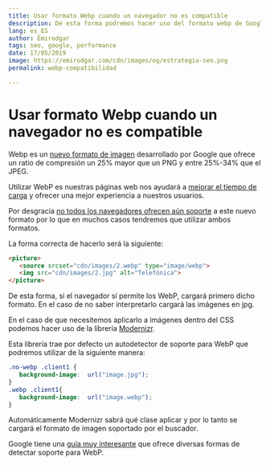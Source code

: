 ```yaml
---
title: Usar formato Webp cuando un navegador no es compatible
description: De esta forma podremos hacer uso del formato webp de Google en cualquier navegador web
lang: es_ES
author: Emirodgar
tags: seo, google, performance
date: 17/05/2019
image: https://emirodgar.com/cdn/images/og/estrategia-seo.png
permalink: webp-compatibilidad

---
```


# Usar formato Webp cuando un navegador no es compatible

Webp es un [nuevo formato de imagen](https://developers.google.com/speed/webp/) desarrollado por Google que ofrece un ratio de compresión un 25% mayor que un PNG y entre 25%-34% que el JPEG.

Utilizar WebP es nuestras páginas web nos ayudará a [mejorar el tiempo de carga](https://emirodgar.com/mejorar-tiempo-carga-web) y ofrecer una mejor experiencia a nuestros usuarios.

Por desgracia [no todos los navegadores ofrecen aún soporte](https://caniuse.com/#search=webp) a este nuevo formato por lo que en muchos casos tendremos que utilizar ambos formatos.

La forma correcta de hacerlo será la siguiente:

```html
<picture>
   <source srcset="cdn/images/2.webp" type="image/webp">
   <img src="cdn/images/2.jpg" alt="Telefónica">
</picture>
```

De esta forma, si el navegador sí permite los WebP, cargará primero dicho formato. En el caso de no saber interpretarlo cargará las imágenes en jpg.

En el caso de que necesitemos aplicarlo a imágenes dentro del CSS podemos hacer uso de la librería [Modernizr](https://modernizr.com/download?setclasses).

Esta librería trae por defecto un autodetector de soporte para WebP que podremos utilizar de la siguiente manera:

```css
.no-webp .client1 { 
   background-image:  url("image.jpg"); 
}
.webp .client1{ 
   background-image:  url("image.webp"); 
}
```

Automáticamente Modernizr sabrá qué clase aplicar y por lo tanto se cargará el formato de imagen soportado por el buscador.

Google tiene una [guía muy interesante](https://developers.google.com/speed/webp/faq#how_can_i_detect_browser_support_for_webp) que ofrece diversas formas de detectar soporte para WebP.
<!--stackedit_data:
eyJoaXN0b3J5IjpbLTg0NTY5NTY0MSwtMjk2NTQ0MDg2XX0=
-->